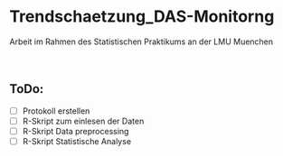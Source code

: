 # Trendschaetzung_DAS-Monitorng
Arbeit im Rahmen des Statistischen Praktikums an der LMU Muenchen
<br />
<br />
<br />

## ToDo:
- [ ] Protokoll erstellen
- [ ] R-Skript zum einlesen der Daten
- [ ] R-Skript Data preprocessing
- [ ] R-Skript Statistische Analyse
